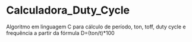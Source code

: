 # Calculadora_Duty_Cycle
Algoritmo em linguagem C para cálculo de período, ton, toff, duty cycle e frequência a partir da fórmula D=(ton/t)*100
